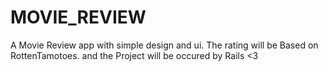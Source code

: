 # MOVIE_REVIEW
A Movie Review app with simple design and ui. The rating will be Based on RottenTamotoes. and the Project will be occured by Rails &lt;3

